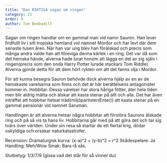 ```yaml
---
title: "Den RIKTIGA sagan om ringen"
category: 21
order: 9
author: Tom Bombadill
---
```

Sagan om ringen handlar om en gammal man vid namn Sauron.  Han lever fridfullt liv i sitt tropiska hemland vid namnet Mordor och har levt där dem senaste tusen åren. När han var ung blev han förälskad och precis som många andra valde han att föreviga denna kärlek i en ring. Det var då som det hemska hände, alverna hade lurat honom att lägga en del av sig själv i ringen(precis som den onda Harry Potter lurade stackars Tom Riddle). Alverna gjorde detta för att dem hört rykten om att det fanns olja i Mordor.

För att kunna besegra Sauron behövde dock alverna hjälp av en av de hemskaste varelserna som finns och det är här berättelsens antagonister kommer in. Hobbitar. Dessa varelser har stora håriga fötter, äter hela tiden men blir aldrig mätta och älskar att kasta stenar på allt och alla. Det har även inträffat att hobbitar hetsat träd(miljöpartister(Enter)) att kasta stenar på en gammal pensionär vid namnet Saruman.

Handlingen är att alverna hetsar några hobbitar att förstöra Saurons älskade ring och på så vis ta hans liv. Hobbitarna går med på att göra det och tar sig tvärs över världen. Under sin resa så startar de ett flertal krig, dödar oskyldiga och orsakar naturkatastrofer.

Recension:
Dramaturgisk kurva: (x-a)^2 + (y-b)^2 = r^2
Skådespelare: Ja
Handling: Meh/Wow
Smak: Bara rå sås.

Slutbetyg: 1/3/7/9 (gissa vad det står för så vinner du)
